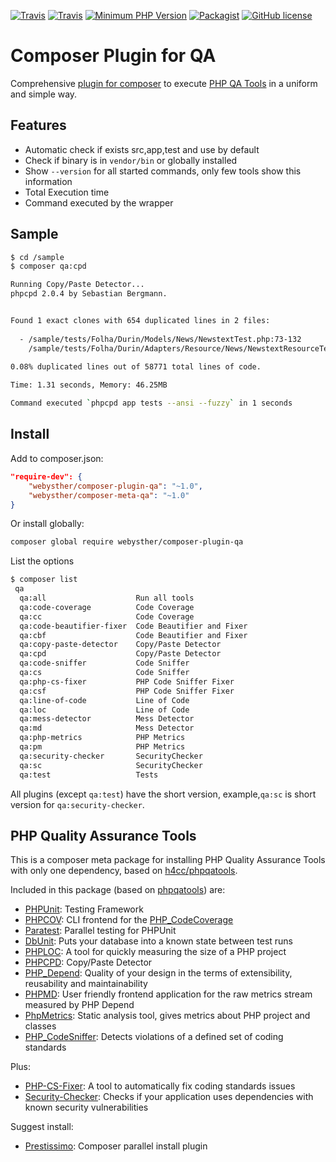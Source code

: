 [![Travis](https://img.shields.io/travis/Webysther/composer-plugin-qa.svg?style=flat-square&maxAge=3600)](https://travis-ci.org/Webysther/composer-plugin-qa)
[![Travis](https://img.shields.io/badge/HHVM-tested-orange.svg?style=flat-square&maxAge=3600)](https://travis-ci.org/Webysther/composer-plugin-qa)
[![Minimum PHP Version](https://img.shields.io/badge/php-%3E%3D%205.3-8892BF.svg?style=flat-square&maxAge=3600)](https://php.net/)
[![Packagist](https://img.shields.io/packagist/v/Webysther/composer-plugin-qa.svg?style=flat-square&maxAge=3600)](https://packagist.org/packages/webysther/composer-plugin-qa)
[![GitHub license](https://img.shields.io/badge/license-MIT-blue.svg?style=flat-square&maxAge=3600)](https://raw.githubusercontent.com/Webysther/composer-plugin-qa/master/LICENSE)

# Composer Plugin for QA

Comprehensive [plugin for composer](https://getcomposer.org/doc/articles/plugins.md#creating-a-plugin)
 to execute [PHP QA Tools](http://phpqatools.org) in a uniform and simple way.
 
## Features

- Automatic check if exists src,app,test and use by default
- Check if binary is in ```vendor/bin``` or globally installed
- Show ```--version``` for all started commands, only few tools show this information
- Total Execution time
- Command executed by the wrapper

## Sample

```bash
$ cd /sample
$ composer qa:cpd

Running Copy/Paste Detector...
phpcpd 2.0.4 by Sebastian Bergmann.


Found 1 exact clones with 654 duplicated lines in 2 files:
 
  -	/sample/tests/Folha/Durin/Models/News/NewstextTest.php:73-132
 	/sample/tests/Folha/Durin/Adapters/Resource/News/NewstextResourceTest.php:59-118
 
0.08% duplicated lines out of 58771 total lines of code.

Time: 1.31 seconds, Memory: 46.25MB

Command executed `phpcpd app tests --ansi --fuzzy` in 1 seconds
```

## Install

Add to composer.json:

```json
"require-dev": {
    "webysther/composer-plugin-qa": "~1.0",
    "webysther/composer-meta-qa": "~1.0"
}
```

Or install globally:

```bash
composer global require webysther/composer-plugin-qa
```

List the options

```bash
$ composer list
 qa
  qa:all                    Run all tools
  qa:code-coverage          Code Coverage
  qa:cc                     Code Coverage
  qa:code-beautifier-fixer  Code Beautifier and Fixer
  qa:cbf                    Code Beautifier and Fixer
  qa:copy-paste-detector    Copy/Paste Detector
  qa:cpd                    Copy/Paste Detector
  qa:code-sniffer           Code Sniffer
  qa:cs                     Code Sniffer
  qa:php-cs-fixer           PHP Code Sniffer Fixer
  qa:csf                    PHP Code Sniffer Fixer
  qa:line-of-code           Line of Code
  qa:loc                    Line of Code
  qa:mess-detector          Mess Detector
  qa:md                     Mess Detector
  qa:php-metrics            PHP Metrics
  qa:pm                     PHP Metrics
  qa:security-checker       SecurityChecker
  qa:sc                     SecurityChecker
  qa:test                   Tests

```

All plugins (except ```qa:test```) have the short version, example,```qa:sc``` is short version for ```qa:security-checker```.

## PHP Quality Assurance Tools

This is a composer meta package for installing PHP Quality Assurance Tools with only one dependency, based on [h4cc/phpqatools](https://github.com/h4cc/phpqatools).

Included in this package (based on [phpqatools](http://phpqatools.org/)) are:

- [PHPUnit](https://github.com/sebastianbergmann/phpunit): Testing Framework
- [PHPCOV](https://github.com/sebastianbergmann/phpcov): CLI frontend for the [PHP_CodeCoverage](https://github.com/sebastianbergmann/php-code-coverage)
- [Paratest](https://github.com/brianium/paratest): Parallel testing for PHPUnit
- [DbUnit](https://github.com/sebastianbergmann/dbunit): Puts your database into a known state between test runs
- [PHPLOC](https://github.com/sebastianbergmann/phploc): A tool for quickly measuring the size of a PHP project
- [PHPCPD](https://github.com/sebastianbergmann/phpcpd): Copy/Paste Detector
- [PHP_Depend](https://github.com/pdepend/pdepend): Quality of your design in the terms of extensibility, reusability and maintainability
- [PHPMD](https://github.com/phpmd/phpmd): User friendly frontend application for the raw metrics stream measured by PHP Depend
- [PhpMetrics](https://github.com/phpmetrics/PhpMetrics): Static analysis tool, gives metrics about PHP project and classes
- [PHP_CodeSniffer](https://github.com/squizlabs/PHP_CodeSniffer): Detects violations of a defined set of coding standards

Plus: 

- [PHP-CS-Fixer](https://github.com/FriendsOfPHP/PHP-CS-Fixer): A tool to automatically fix coding standards issues
- [Security-Checker](https://github.com/sensiolabs/security-checker): Checks if your application uses dependencies with known security vulnerabilities

Suggest install:

- [Prestissimo](https://github.com/hirak/prestissimo): Composer parallel install plugin
